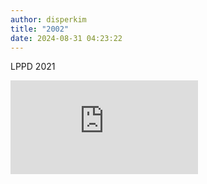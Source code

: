 ```yaml
---
author: disperkim
title: "2002"
date: 2024-08-31 04:23:22
---
```

<p>LPPD 2021</p>

<p><iframe src="https://drive.google.com/file/d/1kWf5WZ4kB9t53BjMafM8AGgn6fIyr0uD/preview" frameborder="0"></iframe></p>
